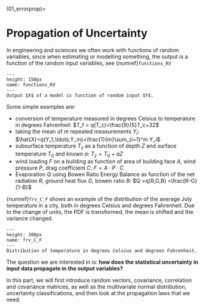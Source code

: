 (01_errorprop)=
# Propagation of Uncertainty

In engineering and sciences we often work with functions of random variables, since when estimating or modelling something, the output is a function of the random input variables, see {numref}`functions_RV`

```{figure} https://files.mude.citg.tudelft.nl/01_Functions.png
---
height: 150px
name: functions_RV
---
Output $X$ of a model is function of random input $Y$.
```

Some simple examples are:
* conversion of temperature measured in degrees Celsius to temperature in degrees Fahrenheit: $T_f = q(T_c)=\frac{9}{5}T_c+32$
* taking the mean of $m$ repeated measurements $Y_i$: $\hat{X}=q(Y_1,\ldots,Y_m)=\frac{1}{m}\sum_{i=1}^m Y_i$
* subsurface temperature $T_z$ as a function of depth $Z$ and surface temperature $T_0$ and known $a$: $T_z = T_0 + aZ$
* wind loading $F$ on a building as function of area of building face $A$, wind pressure $P$, drag coefficient $C$: $F = A\cdot P\cdot C$
* Evaporation $Q$ using Bowen Ratio Energy Balance as function of the net radiation $R$, ground heat flux $G$, bowen ratio $B$: $Q =q(R,G,B) =\frac{R-G}{1-B}$

{numref}`frv_C_F` shows an example of the distribution of the average July temperature in a city, both in degrees Celsius and degrees Fahrenheit. Due to the change of units, the PDF is transformed, the mean is shifted and the variance changed.

```{figure} https://files.mude.citg.tudelft.nl/01_Temp.png
---
height: 300px
name: frv_C_F
---
Distribution of temperature in degrees Celsius and degrees Fahrenheit.
```
The question we are interested in is: **how does the statistical uncertainty in input data propagate in the output variables?**

In this part, we will first introduce random vectors, covariance, correlation and covariance matrices, as well as the multivariate normal distribution, uncertainty classifications, and then look at the propagation laws that we need.

